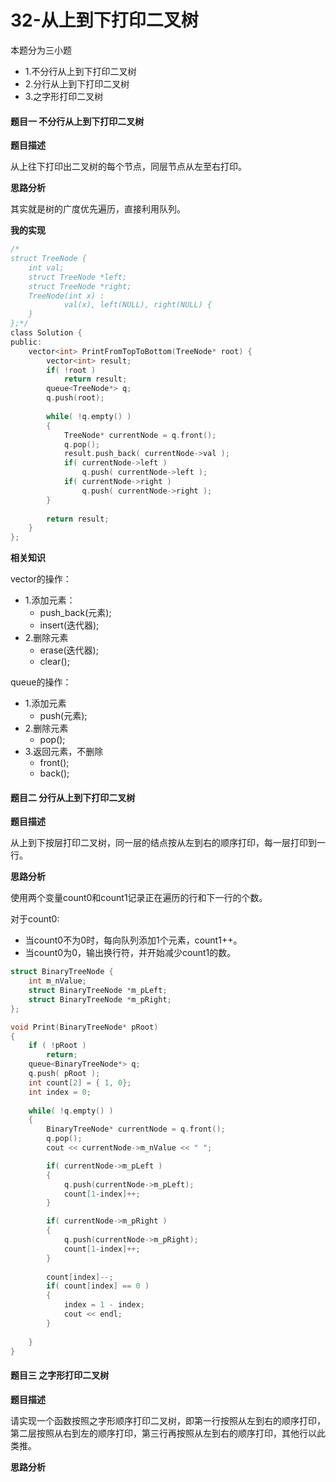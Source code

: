 # 32-从上到下打印二叉树

本题分为三小题

-	1.不分行从上到下打印二叉树
-	2.分行从上到下打印二叉树
-	3.之字形打印二叉树

#### 题目一 不分行从上到下打印二叉树

**题目描述**

从上往下打印出二叉树的每个节点，同层节点从左至右打印。

**思路分析**

其实就是树的广度优先遍历，直接利用队列。

**我的实现**

```c
/*
struct TreeNode {
	int val;
	struct TreeNode *left;
	struct TreeNode *right;
	TreeNode(int x) :
			val(x), left(NULL), right(NULL) {
	}
};*/
class Solution {
public:
    vector<int> PrintFromTopToBottom(TreeNode* root) {
        vector<int> result;
        if( !root )
            return result;
        queue<TreeNode*> q;
        q.push(root);
        
        while( !q.empty() )
        {
            TreeNode* currentNode = q.front();
            q.pop();
            result.push_back( currentNode->val );
            if( currentNode->left )
                q.push( currentNode->left );
            if( currentNode->right )
                q.push( currentNode->right );
        }
        
        return result;
    }
};
```

**相关知识**

vector的操作：

-	1.添加元素：
	-	push_back(元素);
	-	insert(迭代器);
-	2.删除元素
	-	erase(迭代器);
	-	clear(); 

queue的操作：

-	1.添加元素
	-	push(元素);
-	2.删除元素
	-	pop();
-	3.返回元素，不删除
	-	front();
	-	back();			
	
#### 题目二 分行从上到下打印二叉树

**题目描述**

从上到下按层打印二叉树，同一层的结点按从左到右的顺序打印，每一层打印到一行。

**思路分析**

使用两个变量count0和count1记录正在遍历的行和下一行的个数。

对于count0:

-	当count0不为0时，每向队列添加1个元素，count1++。
-	当count0为0，输出换行符，并开始减少count1的数。

```c
struct BinaryTreeNode {
	int m_nValue;
	struct BinaryTreeNode *m_pLeft;
	struct BinaryTreeNode *m_pRight;
};

void Print(BinaryTreeNode* pRoot)
{
	if ( !pRoot )
		return;
	queue<BinaryTreeNode*> q;
	q.push( pRoot );
	int count[2] = { 1, 0};
	int index = 0;
	
	while( !q.empty() )
	{
		BinaryTreeNode* currentNode = q.front();
		q.pop();
		cout << currentNode->m_nValue << " ";

		if( currentNode->m_pLeft )
		{
			q.push(currentNode->m_pLeft);
			count[1-index]++;
		}

		if( currentNode->m_pRight )
		{
			q.push(currentNode->m_pRight);
			count[1-index]++;
		}			
		
		count[index]--;
		if( count[index] == 0 )
		{
			index = 1 - index;
			cout << endl;
		}
		
	}
}
```

#### 题目三 之字形打印二叉树

**题目描述**

请实现一个函数按照之字形顺序打印二叉树，即第一行按照从左到右的顺序打印，第二层按照从右到左的顺序打印，第三行再按照从左到右的顺序打印，其他行以此类推。

**思路分析**

